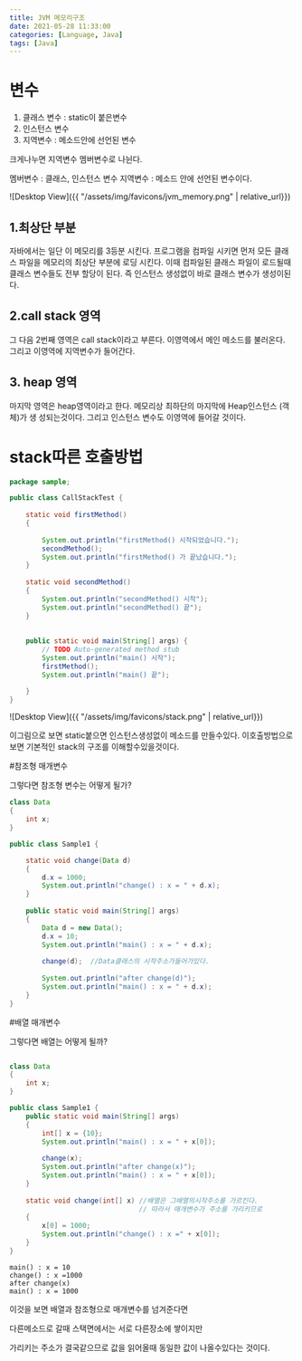 ```yaml
---
title: JVM 메모리구조
date: 2021-05-28 11:33:00
categories: [Language, Java]
tags: [Java]
---
```


# 변수
1. 클래스 변수 : static이 붙은변수
2. 인스턴스 변수
3. 지역변수 : 메소드안에 선언된 변수

크게나누면 지역변수 멤버변수로 나뉜다.

멤버변수 : 클래스, 인스턴스 변수
지역변수 : 메소드 안에 선언된 변수이다.

![Desktop View]({{ "/assets/img/favicons/jvm_memory.png" | relative_url}})


## 1.최상단 부분
자바에서는 일단 이 메모리를 3등분 시킨다.
프로그램을 컴파일 시키면 먼저 모든 클래스 파일을 메모리의 최상단 부분에 로딩 시킨다. 이때 컴파일된 클래스 파일이 로드될때 
클래스 변수들도 전부 할당이 된다.
즉 인스턴스 생성없이 바로 클래스 변수가 생성이된다.

## 2.call stack 영역
그 다음 2번째 영역은 call stack이라고 부른다. 
이영역에서 메인 메소드를 불러온다. 그리고 이영역에 지역변수가 들어간다.



## 3. heap 영역
마지막 영역은 heap영역이라고 한다. 
메모리상 최하단의 마지막에 Heap인스턴스 (객체)가 생 성되는것이다.
그리고 인스턴스 변수도 이영역에 들어갈 것이다.



# stack따른 호출방법

```java
package sample;

public class CallStackTest {
	
	static void firstMethod()
	{
		
		System.out.println("firstMethod() 시작되었습니다.");
		secondMethod();
		System.out.println("firstMethod() 가 끝났습니다.");
	}
	
	static void secondMethod()
	{
		System.out.println("secondMethod() 시작");
		System.out.println("secondMethod() 끝");
	}
	
	
	public static void main(String[] args) {
		// TODO Auto-generated method stub
		System.out.println("main() 시작");
		firstMethod();
		System.out.println("main() 끝");

	}
}
```


![Desktop View]({{ "/assets/img/favicons/stack.png" | relative_url}})


이그림으로 보면 static붙으면 인스턴스생성없이 메소드를 만들수있다.
이호출방법으로 보면 기본적인 stack의 구조를 이해할수있을것이다.



#참조형 매개변수

그렇다면 참조형 변수는 어떻게 될가?

```java
class Data
{
	int x;
}

public class Sample1 {

	static void change(Data d)
	{
		d.x = 1000;
		System.out.println("change() : x = " + d.x);
	}
	
	public static void main(String[] args)
	{
		Data d = new Data();
		d.x = 10;
		System.out.println("main() : x = " + d.x);
		
		change(d);  //Data클래스의 시작주소가들어가있다.
		
		System.out.println("after change(d)");
		System.out.println("main() : x = " + d.x);
	}
}

```


#배열 매개변수

그렇다면 배열는 어떻게 될까?

```java

class Data
{
	int x;
}

public class Sample1 {
	public static void main(String[] args)
	{
		int[] x = {10};
		System.out.println("main() : x = " + x[0]);
		
		change(x);
		System.out.println("after change(x)");
		System.out.println("main() : x = " + x[0]);
	}
	
	static void change(int[] x) //배열은 그배열의시작주소를 가르킨다. 
								// 따라서 매개변수가 주소를 가리키므로 
	{
		x[0] = 1000;
		System.out.println("change() : x =" + x[0]);
	}
}

```

```console
main() : x = 10
change() : x =1000
after change(x)
main() : x = 1000
```

이것을 보면 배열과 참조형으로 매개변수를 넘겨준다면

다른메소드로 갈때 스택면에서는 서로 다른장소에 쌓이지만

가리키는 주소가 결국같으므로 값을 읽어올때 동일한 값이 나올수있다는 것이다.

